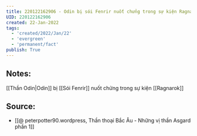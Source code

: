 ```yaml
---
title: 220122162906 - Odin bị sói Fenrir nuốt chửng trong sự kiện Ragnarok
UID: 220122162906
created: 22-Jan-2022
tags:
  - 'created/2022/Jan/22'
  - 'evergreen'
  - 'permanent/fact'
publish: True
---
```

## Notes:
[[Thần Odin|Odin]] bị [[Sói Fenrir]] nuốt chửng trong sự kiện [[Ragnarok]]

## Source:
- [[@ peterpotter90.wordpress, Thần thoại Bắc Âu - Những vị thần Asgard phần 1]]


